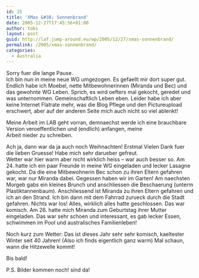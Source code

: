 ```yaml
---
id: 25
title: 'XMas &#38; Sonnenbrand'
date: 2005-12-27T17:45:56+01:00
author: tobi
layout: post
guid: http://laf.jump-around.eu/wp/2005/12/27/xmas-sonnenbrand/
permalink: /2005/xmas-sonnenbrand/
categories:
  - Australia
---
```

Sorry fuer die lange Pause.  
Ich bin nun in meine neue WG umgezogen. Es gefaellt mir dort super gut. Endlich habe ich Moebel, nette Mitbewohnerinnen (Miranda und Bec) und das gewohnte WG Leben. Sprich, es wird oefters mal gekocht, geredet und was unternommen. Gemeinschaftlich Leben eben. Leider habe ich aber keine Internet Flatrate mehr, was die Blog Pflege und den Pictureupload erschwert, aber auf der anderen Seite mich auch nicht so viel ablenkt!

Meine Arbeit im LAB geht vorran, demnaechst werde ich eine brauchbare Version veroeffentlichen und (endlich) anfangen, meine  
Arbeit nieder zu schreiben.

Ach ja, dann war da ja auch noch Weihnachten! Erstmal Vielen Dank fuer die lieben Gruesse! Habe mich sehr darueber gefreut.  
Wetter war hier warm aber nicht wirklich heiss &#8211; war auch besser so. Am 24. hatte ich ein paar Freunde in meine WG eingeladen und lecker Lasagne gekocht. Da die eine Mitbewohnerin Bec schon zu ihren Eltern gefahren war, war nur Miranda dabei. Gegessen haben wir im Garten! Am naechsten Morgeb gabs ein kleines Brunch und anschliessen die Beschaerung (unterm Plastiktannenbaum). Anschliessend ist Miranda zu ihren Eltern gefahren und ich an den Strand. Ich bin dann mit dem Fahrrad zurueck durch die Stadt gefahren. Nichts war los! Alles, wirklich alles hatte geschlossen. Das war komisch. Am 26. hatte mich Miranda zum Geburtstag ihrer Mutter eingeladen. Das war sehr schoen und interessant, es gab lecker Essen, schwimmen im Pool und australisches Familienleben!

Noch kurz zum Wetter: Das ist dieses Jahr sehr sehr komisch, kaeltester Winter seit 40 Jahren! (Also ich finds eigentlich ganz warm) Mal schaun, wann die Hitzewelle kommt!

Bis bald!

P.S. Bilder kommen noch! sind da!